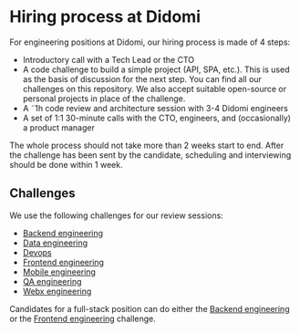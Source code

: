 # Hiring process at Didomi

For engineering positions at Didomi, our hiring process is made of 4 steps:

- Introductory call with a Tech Lead or the CTO
- A code challenge to build a simple project (API, SPA, etc.). This is used as the basis of discussion for the next step. You can find all our challenges on this repository. We also accept suitable open-source or personal projects in place of the challenge.
- A ˜1h code review and architecture session with 3-4 Didomi engineers
- A set of 1:1 30-minute calls with the CTO, engineers, and (occasionally) a product manager

The whole process should not take more than 2 weeks start to end. After the challenge has been sent by the candidate, scheduling and interviewing should be done within 1 week.

## Challenges

We use the following challenges for our review sessions:

- [Backend engineering](./backend/README.md)
- [Data engineering](./data/README.md)
- [Devops](./devops/README.md)
- [Frontend engineering](./frontend/README.md)
- [Mobile engineering](./mobile/README.md)
- [QA engineering](./qa/README.md)
- [Webx engineering](./webx/README.md)

Candidates for a full-stack position can do either the [Backend engineering](./backend/README.md) or the [Frontend engineering](./frontend/README.md) challenge.
